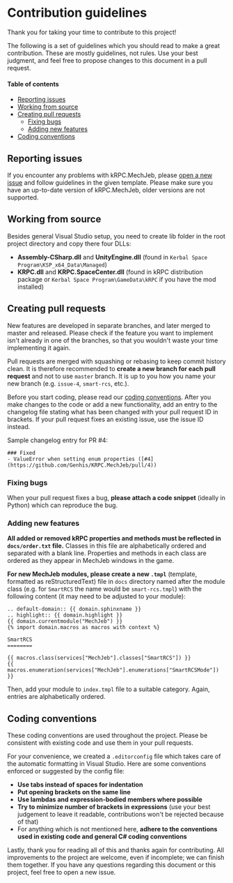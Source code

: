 # Contribution guidelines

Thank you for taking your time to contribute to this project!

The following is a set of guidelines which you should read to make a great contribution. These are mostly guidelines, not rules. Use your best judgment, and feel free to propose changes to this document in a pull request.

#### Table of contents

- [Reporting issues](#reporting-issues)
- [Working from source](#working-from-source)
- [Creating pull requests](#creating-pull-requests)
  - [Fixing bugs](#fixing-bugs)
  - [Adding new features](#adding-new-features)
- [Coding conventions](#coding-conventions)

## Reporting issues

If you encounter any problems with kRPC.MechJeb, please [open a new issue](https://github.com/Genhis/KRPC.MechJeb/issues/new/choose) and follow guidelines in the given template. Please make sure you have an up-to-date version of kRPC.MechJeb, older versions are not supported.

## Working from source

Besides general Visual Studio setup, you need to create lib folder in the root project directory and copy there four DLLs:
- **Assembly-CSharp.dll** and **UnityEngine.dll** (found in `Kerbal Space Program\KSP_x64_Data\Managed`)
- **KRPC.dll** and **KRPC.SpaceCenter.dll** (found in kRPC distribution package or `Kerbal Space Program\GameData\kRPC` if you have the mod installed)

## Creating pull requests

New features are developed in separate branches, and later merged to master and released. Please check if the feature you want to implement isn't already in one of the branches, so that you wouldn't waste your time implementing it again.

Pull requests are merged with squashing or rebasing to keep commit history clean. It is therefore recommended to **create a new branch for each pull request** and not to use `master` branch. It is up to you how you name your new branch (e.g. `issue-4`, `smart-rcs`, etc.).

Before you start coding, please read our [coding conventions](#coding-conventions). After you make changes to the code or add a new functionality, add an entry to the changelog file stating what has been changed with your pull request ID in brackets. If your pull request fixes an existing issue, use the issue ID instead.

Sample changelog entry for PR #4:
```
### Fixed
- ValueError when setting enum properties ([#4](https://github.com/Genhis/KRPC.MechJeb/pull/4))
```

### Fixing bugs

When your pull request fixes a bug, **please attach a code snippet** (ideally in Python) which can reproduce the bug.

### Adding new features

**All added or removed kRPC properties and methods must be reflected in `docs/order.txt` file.** Classes in this file are alphabetically ordered and separated with a blank line. Properties and methods in each class are ordered as they appear in MechJeb windows in the game.

**For new MechJeb modules, please create a new `.tmpl`** (template, formatted as reStructuredText) file in `docs` directory named after the module class (e.g. for `SmartRCS` the name would be `smart-rcs.tmpl`) with the following content (it may need to be adjusted to your module):

```
.. default-domain:: {{ domain.sphinxname }}
.. highlight:: {{ domain.highlight }}
{{ domain.currentmodule("MechJeb") }}
{% import domain.macros as macros with context %}

SmartRCS
========

{{ macros.class(services["MechJeb"].classes["SmartRCS"]) }}
{{ macros.enumeration(services["MechJeb"].enumerations["SmartRCSMode"]) }}
```

Then, add your module to `index.tmpl` file to a suitable category.  Again, entries are alphabetically ordered.

## Coding conventions

These coding conventions are used throughout the project. Please be consistent with existing code and use them in your pull requests.

For your convenience, we created a `.editorconfig` file which takes care of the automatic formatting in Visual Studio. Here are some conventions enforced or suggested by the config file:

- **Use tabs instead of spaces for indentation**
- **Put opening brackets on the same line**
- **Use lambdas and expression-bodied members where possible**
- **Try to minimize number of brackets in expressions** (use your best judgement to leave it readable, contributions won't be rejected because of that)
- For anything which is not mentioned here, **adhere to the conventions used in existing code and general C# coding conventions**

Lastly, thank you for reading all of this and thanks again for contributing. All improvements to the project are welcome, even if incomplete; we can finish them together. If you have any questions regarding this document or this project, feel free to open a new issue.
